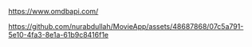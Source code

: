 https://www.omdbapi.com/


https://github.com/nurabdullah/MovieApp/assets/48687868/07c5a791-5e10-4fa3-8e1a-61b9c8416f1e
